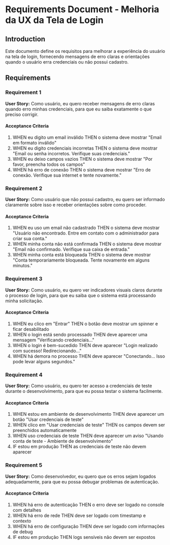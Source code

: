# Requirements Document - Melhoria da UX da Tela de Login

## Introduction

Este documento define os requisitos para melhorar a experiência do usuário na tela de login, fornecendo mensagens de erro claras e orientações quando o usuário erra credenciais ou não possui cadastro.

## Requirements

### Requirement 1

**User Story:** Como usuário, eu quero receber mensagens de erro claras quando erro minhas credenciais, para que eu saiba exatamente o que preciso corrigir.

#### Acceptance Criteria

1. WHEN eu digito um email inválido THEN o sistema deve mostrar "Email em formato inválido"
2. WHEN eu digito credenciais incorretas THEN o sistema deve mostrar "Email ou senha incorretos. Verifique suas credenciais."
3. WHEN eu deixo campos vazios THEN o sistema deve mostrar "Por favor, preencha todos os campos"
4. WHEN há erro de conexão THEN o sistema deve mostrar "Erro de conexão. Verifique sua internet e tente novamente."

### Requirement 2

**User Story:** Como usuário que não possui cadastro, eu quero ser informado claramente sobre isso e receber orientações sobre como proceder.

#### Acceptance Criteria

1. WHEN eu uso um email não cadastrado THEN o sistema deve mostrar "Usuário não encontrado. Entre em contato com o administrador para criar sua conta."
2. WHEN minha conta não está confirmada THEN o sistema deve mostrar "Email não confirmado. Verifique sua caixa de entrada."
3. WHEN minha conta está bloqueada THEN o sistema deve mostrar "Conta temporariamente bloqueada. Tente novamente em alguns minutos."

### Requirement 3

**User Story:** Como usuário, eu quero ver indicadores visuais claros durante o processo de login, para que eu saiba que o sistema está processando minha solicitação.

#### Acceptance Criteria

1. WHEN eu clico em "Entrar" THEN o botão deve mostrar um spinner e ficar desabilitado
2. WHEN o login está sendo processado THEN deve aparecer uma mensagem "Verificando credenciais..."
3. WHEN o login é bem-sucedido THEN deve aparecer "Login realizado com sucesso! Redirecionando..."
4. WHEN há demora no processo THEN deve aparecer "Conectando... Isso pode levar alguns segundos."

### Requirement 4

**User Story:** Como usuário, eu quero ter acesso a credenciais de teste durante o desenvolvimento, para que eu possa testar o sistema facilmente.

#### Acceptance Criteria

1. WHEN estou em ambiente de desenvolvimento THEN deve aparecer um botão "Usar credenciais de teste"
2. WHEN clico em "Usar credenciais de teste" THEN os campos devem ser preenchidos automaticamente
3. WHEN uso credenciais de teste THEN deve aparecer um aviso "Usando conta de teste - Ambiente de desenvolvimento"
4. IF estou em produção THEN as credenciais de teste não devem aparecer

### Requirement 5

**User Story:** Como desenvolvedor, eu quero que os erros sejam logados adequadamente, para que eu possa debugar problemas de autenticação.

#### Acceptance Criteria

1. WHEN há erro de autenticação THEN o erro deve ser logado no console com detalhes
2. WHEN há erro de rede THEN deve ser logado com timestamp e contexto
3. WHEN há erro de configuração THEN deve ser logado com informações de debug
4. IF estou em produção THEN logs sensíveis não devem ser expostos